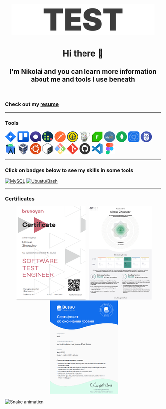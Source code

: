 <!---->

<p align="center" title="Logo"> 
<a href="https://github.com/nikolaiqa"><img  alt="Logo" title="Test hard - go QA" height="100" src="./Sourses/Logo.gif"/></a> 
</p>


<h1 align="center"> Hi there 👋 </h1>

<h2 align="center"> I'm Nikolai and you can learn more information about me and tools I use beneath </h2>
 
 <br>
 
<h3 align="left"> Сheck out my <a href="https://drive.google.com/file/d/13ccjGmmKePU6CzG8RiyijSYLzqPSi40-/view?usp=share_link" title="ru-version" target="_blank"> resume </a> </h3>

--- 

<h3 align="left"> Tools </h3>

<p align="left" title="Tools"> 
<a href="https://github.com/nikolaiqa"><img  alt="Jira" title="Jira" width="36" height="36" src="./Sourses/Jira.svg"/></a> <a href="https://github.com/nikolaiqa"><img  alt="Trello" title="Trello" width="36" height="36" src="./Sourses/Trello.svg"/></a> <a href="https://github.com/nikolaiqa"><img  alt="Qase" title="Qase" width="36" height="36" src="./Sourses/Qase.png"/></a> <a href="https://github.com/nikolaiqa"><img  alt="TestRail" title="TestRail" width="36" height="36" src="./Sourses/TestRail.png"/></a> <a href="https://github.com/nikolaiqa"><img  alt="Postman" title="Postman" width="36" height="36" src="./Sourses/Postman.svg"/></a> <a href="https://github.com/nikolaiqa"><img  alt="SoapUI" title="SoapUI" width="36" height="36" src="./Sourses/SoapUI.svg"/></a> <a href="https://github.com/nikolaiqa"><img  alt="Charles Proxy" title="Charles Proxy" width="36" height="36" src="./Sourses/Charles Proxy.svg"/></a> <a href="https://github.com/nikolaiqa"><img  alt="Fiddler" title="Fiddler" width="36" height="36"  src="./Sourses/Fiddler.png"/></a> <a href="https://github.com/nikolaiqa/MySQL"><img  alt="MySQL" title="MySQL" width="36" height="36" src="./Sourses/MySQL.png"/></a> <a href="https://github.com/nikolaiqa"><img  alt="MongoDB" title="MongoDB" width="36" height="36" src="./Sourses/MongoDB.svg"/></a> <a href="https://github.com/nikolaiqa"><img  alt="DevTools" title="DevTools" width="36" height="36" src="./Sourses/DevTools.png"/></a> <a href="https://github.com/nikolaiqa"><img  alt="ADB" title="ADB" width="36" height="36" src="./Sourses/ADB.png"/></a> <a href="https://github.com/nikolaiqa"><img  alt="Android Studio" title="Android Studio" width="36" height="36" src="./Sourses/AndroidStudio.svg"/></a> <a href="https://github.com/nikolaiqa"><img  alt="VirtualBox" title="VirtualBox" width="36" height="36" src="./Sourses/VirtualBox.svg"/></a> <a href="https://github.com/nikolaiqa/Ubuntu/blob/main/Task%201%20(pwd%2C%20ls%2C%20mkdir%2C%20mv%2C%20rm).md"><img  alt="Ubuntu" title="Ubuntu" width="36" height="36" src="./Sourses/Ubuntu.svg"/></a> <a href="https://github.com/nikolaiqa/Ubuntu/blob/main/Task%202%20(echo%2C%20nano%2C%20cat%2C%20vim%2C%20grep).md"><img  alt="Bash" title="Bash" width="36" height="36" src="./Sourses/Bash.svg"/></a> <a href="https://github.com/nikolaiqa"><img  alt="Git Bash" title="Git Bash" width="36" height="36" src="./Sourses/GitBash.svg"/></a> <a href="https://github.com/nikolaiqa"><img  alt="Git" title="Git" width="36" height="36" src="./Sourses/Git.svg"/></a> <a href="https://github.com/nikolaiqa?tab=repositories"><img  alt="GitHub" title="GitHub" width="36" height="36" src="./Sourses/Github.png"/></a> <a href="https://github.com/nikolaiqa"><img  alt="VS Code" title="VS Code" width="36" height="36" src="./Sourses/VScode.svg"/></a> <a href="https://github.com/nikolaiqa"><img  alt="Figma" title="Figma" width="36" height="36" src="./Sourses/Figma.svg"/></a> 
</p>

---

<h3 align="left"> Click on badges below to see my skills in some tools </h3>

<p align="left" title="Skills in tools"> 
<a href="https://github.com/nikolaiqa/MySQL"><img  alt="MySQL" title="Click and jump to a repository" height="27" src="https://img.shields.io/badge/MySQL-205270"/></a> <a href="https://github.com/nikolaiqa/Ubuntu-Bash"><img  alt="Ubuntu/Bash" title="Click and jump to a repository" height="27" src="https://img.shields.io/badge/Ubuntu/Bash-76314A"/></a>
</p>

---

<h3 align="left"> Certificates </h3>

<p align="center" title="Certificates"> 
<a href="https://drive.google.com/file/d/1Ga98qPr5QC8AUFfWdyeByw9MNOGtNIDQ/view?usp=sharing"><img  alt="Brunoyam" title="Click to look closer" height="300" style="padding-left:7px" src="./Sourses/Brunoyam.png"/></a> <a href="https://drive.google.com/file/d/1610hHlcI4FKtpIDYmi8QID3lRnXCpAOD/view?usp=sharing"><img  alt="EFSET" title="Click to look closer" height="300" style="padding-left:7px" src="./Sourses/EF SET.png"/></a> 
<a href="https://drive.google.com/file/d/1QlStywDGtjt7Y2Yn8X4TIp1GoyF04cKz/view?usp=sharing"><img  alt="BUSUU" title="Click to look closer" height="300" style="padding-left:7px" src="./Sourses/Busuu.png"/></a> 
</p>






















![Snake animation](https://github.com/thepiyushmalhotra/thepiyushmalhotra/blob/output/github-contribution-grid-snake.svg)
